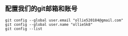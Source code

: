 ## 配置我们的git邮箱和账号
```
git config --global user.email "ollie520184@gmail.com"
git config --global user.name "ollieSk8"
git config --list

```
